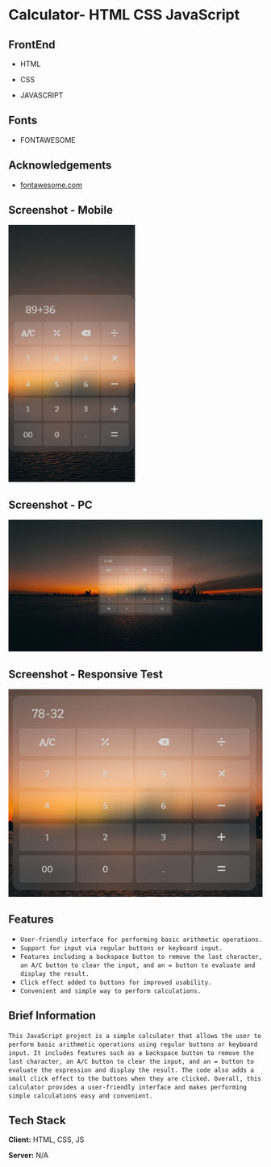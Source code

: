 
# Calculator- HTML CSS JavaScript




## FrontEnd

- HTML

- CSS

- JAVASCRIPT

## Fonts

- FONTAWESOME
## Acknowledgements

 - [fontawesome.com](https://fontawesome.com/)



## Screenshot - Mobile
![Demo on Mobile](https://github.com/shivraj0002/calculator/blob/main/assets/projectDemo2.png?raw=true)

## Screenshot - PC
![Demo on PC](https://github.com/shivraj0002/calculator/blob/main/assets/projectDemo1.png?raw=true)

## Screenshot - Responsive Test
![Demo on PC](https://github.com/shivraj0002/calculator/blob/main/assets/projectDemo3.png?raw=true)
## Features

- `User-friendly interface for performing basic arithmetic operations.`
- `Support for input via regular buttons or keyboard input.`
- `Features including a backspace button to remove the last character, an A/C button to clear the input, and an = button to evaluate and display the result.`
- `Click effect added to buttons for improved usability.`
- `Convenient and simple way to perform calculations.`


## Brief Information

`This JavaScript project is a simple calculator that allows the user to perform basic arithmetic operations using regular buttons or keyboard input. It includes features such as a backspace button to remove the last character, an A/C button to clear the input, and an = button to evaluate the expression and display the result. The code also adds a small click effect to the buttons when they are clicked. Overall, this calculator provides a user-friendly interface and makes performing simple calculations easy and convenient.`


## Tech Stack

**Client:** HTML, CSS, JS

**Server:** N/A

